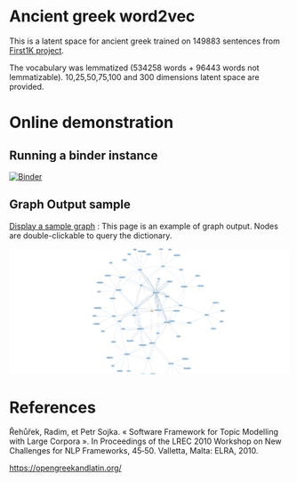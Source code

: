 # Ancient greek word2vec

This is a latent space for ancient greek trained on 149883 sentences from [First1K project]( https://chs.harvard.edu/the-free-first-thousand-years-of-greek-qa-with-leonard-muellner/).

The vocabulary was lemmatized (534258 words + 96443 words not lemmatizable). 10,25,50,75,100 and 300 dimensions latent space are provided.

# Online demonstration

## Running a binder instance

[![Binder](https://mybinder.org/badge_logo.svg)](https://mybinder.org/v2/gh/l0d0v1c/Ancient-greek-word2vec/HEAD?urlpath=voila%2Frender%2Findex.ipynb)

## Graph Output sample
[Display a sample graph](https://l0d0v1c.github.io/Ancient-greek-word2vec/ponos.html) : This page is an example of graph output. Nodes are double-clickable to query the dictionary.

![aner](docs/aner.png)

# References

Řehůřek, Radim, et Petr Sojka. « Software Framework for Topic Modelling with Large Corpora ». In Proceedings of the LREC 2010 Workshop on New Challenges for NLP Frameworks, 45‑50. Valletta, Malta: ELRA, 2010.

https://opengreekandlatin.org/


